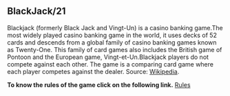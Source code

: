 ## BlackJack/21 
Blackjack (formerly Black Jack and Vingt-Un) is a casino banking game.The most widely played casino banking game in the world, it uses decks of 52 cards and descends from a global family of casino banking games known as Twenty-One. This family of card games also includes the British game of Pontoon and the European game, Vingt-et-Un.Blackjack players do not compete against each other. The game is a comparing card game where each player competes against the dealer.
Source: [Wikipedia](https://en.wikipedia.org/wiki/Blackjack).

**To know the rules of the game click on the following link.** 
[Rules](https://www.blackjackapprenticeship.com/how-to-play-blackjack/) 
